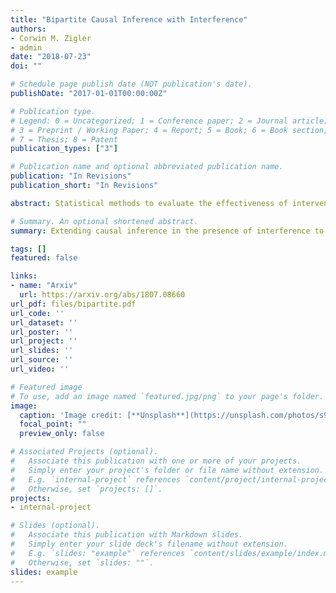 ```yaml
---
title: "Bipartite Causal Inference with Interference"
authors:
- Corwin M. Zigler
- admin
date: "2018-07-23"
doi: ""

# Schedule page publish date (NOT publication's date).
publishDate: "2017-01-01T00:00:00Z"

# Publication type.
# Legend: 0 = Uncategorized; 1 = Conference paper; 2 = Journal article;
# 3 = Preprint / Working Paper; 4 = Report; 5 = Book; 6 = Book section;
# 7 = Thesis; 8 = Patent
publication_types: ["3"]

# Publication name and optional abbreviated publication name.
publication: "In Revisions"
publication_short: "In Revisions"

abstract: Statistical methods to evaluate the effectiveness of interventions are increasingly challenged by the inherent interconnectedness of units. Specifically, a recent flurry of methods research has addressed the problem of interference between observations, which arises when one observational unit’s outcome depends not only on its treatment but also the treatment assigned to other units. We introduce the setting of bipartite causal inference with interference, which arises when 1) treatments are defined on observational units that are distinct from those at which outcomes are measured and 2) there is interference between units in the sense that outcomes for some units depend on the treatments assigned to many other units. Basic definitions and formulations are provided for this setting, highlighting similarities and differences with more commonly considered settings of causal inference with interference. Several types of causal estimands are discussed, and a simple inverse probability of treatment weighted estimator is developed for a subset of simplified estimands. The estimators are deployed to evaluate how interventions to reduce air pollution from 473 power plants in the U.S. causally affect cardiovascular hospitalization among Medicare beneficiaries residing at 23,458 zip code locations.

# Summary. An optional shortened abstract.
summary: Extending causal inference in the presence of interference to bipartite settings where the interventional units are different from the outcome units.

tags: []
featured: false

links:
- name: "Arxiv"
  url: https://arxiv.org/abs/1807.08660
url_pdf: files/bipartite.pdf
url_code: ''
url_dataset: ''
url_poster: ''
url_project: ''
url_slides: ''
url_source: ''
url_video: ''

# Featured image
# To use, add an image named `featured.jpg/png` to your page's folder. 
image:
  caption: 'Image credit: [**Unsplash**](https://unsplash.com/photos/s9CC2SKySJM)'
  focal_point: ""
  preview_only: false

# Associated Projects (optional).
#   Associate this publication with one or more of your projects.
#   Simply enter your project's folder or file name without extension.
#   E.g. `internal-project` references `content/project/internal-project/index.md`.
#   Otherwise, set `projects: []`.
projects:
- internal-project

# Slides (optional).
#   Associate this publication with Markdown slides.
#   Simply enter your slide deck's filename without extension.
#   E.g. `slides: "example"` references `content/slides/example/index.md`.
#   Otherwise, set `slides: ""`.
slides: example
---
```



